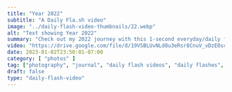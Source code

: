 ```yaml
---
title: "Year 2022"
subtitle: "A Daily Fla.sh video"
image: "../daily-flash-video-thumbnails/22.webp"
alt: "Text showing Year 2022"
summary: "Check out my 2022 journey with this 1-second everyday/daily flash video! I began this creative project to document my daily life, and I'm thrilled to have stuck with it for over a year. Thank you to those who have tuned in for my monthly uploads. If you've got time, enjoy the compilation of all 12 months, totaling over 6 minutes of memories. Even though it's a long watch, I'm excited to share it."
video: "https://drive.google.com/file/d/19VSBLUvNLd8u3eRsr8CnuV_vDzE0scJ6/preview"
date: 2023-01-02T23:50:01-07:00
category: [ "photos" ]
tag: ["photography", "journal", "daily flash videos", "daily flashes", "videos" ]
draft: false
type: "daily-flash-video"
---
```


